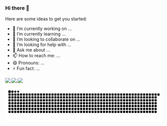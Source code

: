 ### Hi there 👋
<!--
**Davon09/Davon09** is a ✨ _special_ ✨ repository because its `README.md` (this file) appears on your GitHub profile.
-->
Here are some ideas to get you started:

- 🔭 I’m currently working on ...
- 🌱 I’m currently learning ...
- 👯 I’m looking to collaborate on ...
- 🤔 I’m looking for help with ...
- 💬 Ask me about ...
- 📫 How to reach me: ...
- 😄 Pronouns: ...
- ⚡ Fun fact: ...
<!--statistical card-->
<a href="https://github.com/anuraghazra/github-readme-stats">
  <img align="center" src="https://github-readme-stats.vercel.app/api?username=Davon09&show_icons=true&count_private=true&theme=buefy" />
</a>
<!--repository card-->
<a href="https://github.com/anuraghazra/convoychat">
  <img align="center" src="https://github-readme-stats.vercel.app/api/pin/?username=Davon09&repo=cim" />
  <img align="center" src="https://github-readme-stats.vercel.app/api/top-langs/?username=Davon09&layout=compact" />
</a>

![](https://raw.githubusercontent.com/Davon09/Davon09/main/assets/github-contribution-grid-snake.svg)
